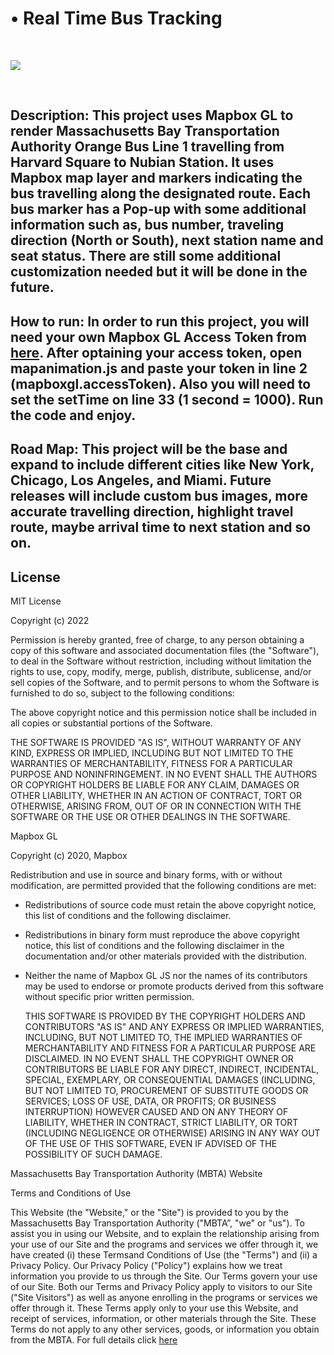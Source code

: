 # • Real Time Bus Tracking

<br>
<p align="left">
<a href="https://github.com/chung-sun/github-readme-stats">
  <img align="center" src="https://github-readme-stats.vercel.app/api/top-langs/?username=chung-sun&theme=gruvbox" />
</a>
</p>
<br>
<h2>
  Description: This project uses Mapbox GL to render Massachusetts Bay Transportation Authority Orange Bus Line 1 travelling from Harvard Square to Nubian Station. It uses Mapbox map layer and markers indicating the bus travelling along the designated route. Each bus marker has a Pop-up with some additional information such as, bus number, traveling direction (North or South), next station name and seat status.
  There are still some additional customization needed but it will be done in the future.

</h2>

<h2>
  How to run: In order to run this project, you will need your own Mapbox GL Access Token from <a href="https://account.mapbox.com/auth/signup/">here</a>. After optaining your access token, open mapanimation.js and paste your token in line 2 (mapboxgl.accessToken). Also you will need to set the setTime on line 33 (1 second = 1000). Run the code and enjoy.
</h2>
<h2>
  Road Map: This project will be the base and expand to include different cities like New York, Chicago, Los Angeles, and Miami. Future releases will include custom bus images, more accurate travelling direction, highlight travel route, maybe arrival time to next station and so on.

</h2>

<h2>License</h2>

<p>
  MIT License

Copyright (c) 2022

Permission is hereby granted, free of charge, to any person obtaining a copy
of this software and associated documentation files (the "Software"), to deal
in the Software without restriction, including without limitation the rights
to use, copy, modify, merge, publish, distribute, sublicense, and/or sell
copies of the Software, and to permit persons to whom the Software is
furnished to do so, subject to the following conditions:

The above copyright notice and this permission notice shall be included in all
copies or substantial portions of the Software.

THE SOFTWARE IS PROVIDED "AS IS", WITHOUT WARRANTY OF ANY KIND, EXPRESS OR
IMPLIED, INCLUDING BUT NOT LIMITED TO THE WARRANTIES OF MERCHANTABILITY,
FITNESS FOR A PARTICULAR PURPOSE AND NONINFRINGEMENT. IN NO EVENT SHALL THE
AUTHORS OR COPYRIGHT HOLDERS BE LIABLE FOR ANY CLAIM, DAMAGES OR OTHER
LIABILITY, WHETHER IN AN ACTION OF CONTRACT, TORT OR OTHERWISE, ARISING FROM,
OUT OF OR IN CONNECTION WITH THE SOFTWARE OR THE USE OR OTHER DEALINGS IN THE
SOFTWARE.

</p>

<p>
  Mapbox GL

Copyright (c) 2020, Mapbox

Redistribution and use in source and binary forms, with or without modification,
are permitted provided that the following conditions are met:

- Redistributions of source code must retain the above copyright notice,
  this list of conditions and the following disclaimer.
- Redistributions in binary form must reproduce the above copyright notice,
  this list of conditions and the following disclaimer in the documentation
  and/or other materials provided with the distribution.
- Neither the name of Mapbox GL JS nor the names of its contributors
  may be used to endorse or promote products derived from this software
  without specific prior written permission.

  THIS SOFTWARE IS PROVIDED BY THE COPYRIGHT HOLDERS AND CONTRIBUTORS
  "AS IS" AND ANY EXPRESS OR IMPLIED WARRANTIES, INCLUDING, BUT NOT
  LIMITED TO, THE IMPLIED WARRANTIES OF MERCHANTABILITY AND FITNESS FOR
  A PARTICULAR PURPOSE ARE DISCLAIMED. IN NO EVENT SHALL THE COPYRIGHT OWNER OR
  CONTRIBUTORS BE LIABLE FOR ANY DIRECT, INDIRECT, INCIDENTAL, SPECIAL,
  EXEMPLARY, OR CONSEQUENTIAL DAMAGES (INCLUDING, BUT NOT LIMITED TO,
  PROCUREMENT OF SUBSTITUTE GOODS OR SERVICES; LOSS OF USE, DATA, OR
  PROFITS; OR BUSINESS INTERRUPTION) HOWEVER CAUSED AND ON ANY THEORY OF
  LIABILITY, WHETHER IN CONTRACT, STRICT LIABILITY, OR TORT (INCLUDING
  NEGLIGENCE OR OTHERWISE) ARISING IN ANY WAY OUT OF THE USE OF THIS SOFTWARE,
  EVEN IF ADVISED OF THE POSSIBILITY OF SUCH DAMAGE.

</p>

<p>
  Massachusetts Bay Transportation Authority (MBTA) Website

Terms and Conditions of Use

This Website (the "Website," or the "Site") is provided to you by the Massachusetts Bay Transportation Authority ("MBTA”, "we" or "us"). To assist you in using our Website, and to explain the relationship arising from your use of our Site and the programs and services we offer through it, we have created (i) these Termsand Conditions of Use (the "Terms") and (ii) a Privacy Policy. Our Privacy Policy ("Policy") explains how we treat information you provide to us through the Site. Our Terms govern your use of our Site. Both our Terms and Privacy Policy apply to visitors to our Site ("Site Visitors") as well as anyone enrolling in the programs or services we offer through it. These Terms apply only to your use this Website, and receipt of services, information, or other materials through the Site. These Terms do not apply to any other services, goods, or information you obtain from the MBTA.
For full details click <a href="https://www.mbta.com/policies/terms-use">here</a>

</p>
